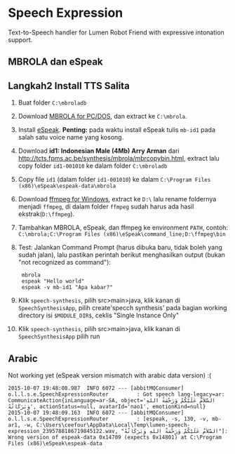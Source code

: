 # Speech Expression

Text-to-Speech handler for Lumen Robot Friend with expressive intonation support.

## MBROLA dan eSpeak

## Langkah2 Install TTS Salita

1. Buat folder `C:\mbroladb`
2. Download [MBROLA for PC/DOS](http://tcts.fpms.ac.be/synthesis/mbrola.html), dan extract ke `C:\mbrola`.
3. Install [eSpeak](http://espeak.sourceforge.net/).
    **Penting:** pada waktu install eSpeak tulis `mb-id1` pada salah satu voice name yang kosong.
4. Download **id1: Indonesian Male (4Mb) Arry Arman** dari http://tcts.fpms.ac.be/synthesis/mbrola/mbrcopybin.html,
    extract lalu copy folder `id1-001010`  ke dalam folder `C:\mbroladb`
5. Copy file `id1` (dalam folder `id1-001010`) ke dalam `C:\Program Files (x86)\eSpeak\espeak-data\mbrola`
6. Download [ffmpeg for Windows](https://ffmpeg.zeranoe.com/builds/), extract ke `D:\` lalu rename foldernya menjadi
    `ffmpeg`, di dalam folder `ffmpeg` sudah harus ada hasil ekstrak(`D:\ffmpeg`).
7. Tambahkan MBROLA, eSpeak, dan ffmpeg ke environment `PATH`, contoh:
    `C:\mbrola;C:\Program Files (x86)\eSpeak\command_line;D:\ffmpeg\bin`
8. Test: Jalankan Command Prompt (harus dibuka baru, tidak boleh yang sudah jalan), lalu pastikan perintah berikut menghasilkan output (bukan "not recognized as command"):

        mbrola
        espeak "Hello world"
        espeak -v mb-id1 "Apa kabar?"
    
9. Klik `speech-synthesis`, pilih src>main>java, klik kanan di `SpeechSynthesisApp`, pilih create'specch synthesis'
pada bagian working directory isi `$MODULE_DIR$`, ceklis "Single Instance Only"
10.  Klik `speech-synthesis`, pilih src>main>java, klik kanan di `SpeechSynthesisApp` pilih run    


## Arabic

Not working yet (eSpeak version mismatch with arabic data version) :(

    2015-10-07 19:48:08.987  INFO 6072 --- [abbitMQConsumer] o.l.l.s.e.SpeechExpressionRouter         : Got speech lang-legacy=ar: CommunicateAction{inLanguage=ar-SA, object='السَّلاَمُ عَلَيْكُمْ وَرَحْمَةُ اللهِ وَبَرَكَاتُهُ', actionStatus=null, avatarId='nao1', emotionKind=null}
    2015-10-07 19:48:09.163  INFO 6072 --- [abbitMQConsumer] o.l.l.s.e.SpeechExpressionRouter         : [espeak, -s, 130, -v, mb-ar1, -w, C:\Users\ceefour\AppData\Local\Temp\lumen-speech-expression_2395788186719845122.wav, "السَّلاَمُ عَلَيْكُمْ وَرَحْمَةُ اللهِ وَبَرَكَاتُهُ"]: Wrong version of espeak-data 0x14709 (expects 0x14801) at C:\Program Files (x86)\eSpeak\espeak-data
